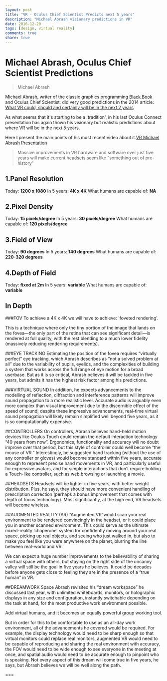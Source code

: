 ```yaml
---
layout: post
title: "VR - Oculus Chief Scientist Predicts next 5 years"
description: "Michael Abrash visionary predictions in VR"
date: 2016-12-20
tags: [design, virtual reality]
comments: true
share: true
---
```


# Michael Abrash, Oculus Chief Scientist Predictions

> Michael Abrash 

Michael Abrash, writer of the classic graphics programming [Black Book](http://giant.pourri.ch/Graphics%20Programming%20Black%20Book/Graphics%20Programming%20Black%20Book.pdf)  
and Oculus Chief Scientist, did very good predictions in the 2014 article: [What VR could, should and certainly will be in the next 2 years](http://media.steampowered.com/apps/abrashblog/Abrash%20Dev%20Days%202014.pdf)

As what seems that it's starting to be a 'tradition', in his last Oculus Connect presentation has again thown his
visionary but realistic predictions about where VR will be in the next 5 years. 

Here I present the main points of his most recent video about it.[VR Michael Abrash Presentation](https://youtu.be/AtyE5qOB4gw)

>Massive improvements in VR hardware and software over just five years will make current headsets seem like "something out of pre-history"

## 1.Panel Resolution
Today: **1200 x 1080**
In 5 years: **4K x 4K**
What humans are capable of: **NA**

## 2.Pixel Density
Today: **15 pixels/degree**
In 5 years: **30 pixels/degree**
What humans are capable of: **120 pixels/degree**

## 3.Field of View
Today: **90 degrees**
In 5 years: **140 degrees**
What humans are capable of: **220-320 degrees**

## 4.Depth of Field
Today: **fixed at 2m**
In 5 years: **variable**
What humans are capable of: **variable**

## In Depth

###FOV
To achieve a 4K x 4K we will have to achieve: 'foveted rendering'.

This is a technique where only the tiny portion of the image that lands 
on the fovea—the only part of the retina that can see significant detail—is 
rendered at full quality, with the rest blending to a much lower fidelity 
(massively reducing rendering requirements).

###EYE TRACKING
Estimating the position of the fovea requires “virtually perfect” eye tracking, 
which Abrash describes as “not a solved problem at all” due to the variability of pupils, 
eyelids, and the complexities of building a system that works across the full range 
of eye motion for a broad userbase. But as it is so critical, Abrash believes it will be 
tackled in five years, but admits it has the highest risk factor among his predictions.

###VIRTUAL SOUND
In addition, he expects advancements to the modelling of reflection, 
diffraction and interference patterns will improve sound propagation to a more realistic
level. Accurate audio is arguably even more complex than visual improvement due to the 
discernible effect of the speed of sound; despite these impressive advancements, 
real-time virtual sound propagation will likely remain simplified well beyond five years, 
as it is so computationally expensive.

##CONTROLLERS
On controllers, Abrash believes hand-held motion devices like Oculus Touch could remain 
the default interaction technology “40 years from now”. Ergonomics, functionality and 
accuracy will no doubt improve over that period, but this style of controller could well 
become “the mouse of VR.” Interestingly, he suggested hand tracking (without the use of 
any controller or gloves) would become standard within five years, accurate enough to 
represent precise hand movements in VR, and particularly useful for expressive avatars, 
and for simple interactions that don’t require holding a Touch-like controller, 
such as web browsing or launching a movie.

##HEADSETS
Headsets will be lighter in five years, with better weight distribution. 
Plus, he says, they should have more convenient handling of prescription correction 
(perhaps a bonus improvement that comes with depth of focus technology). 
Most significantly, at the high end, VR headsets will become wireless.

##AUGMENTED REALITY (AR)
“Augmented VR”would scan your real environment to be rendered convincingly in the headset, 
or it could place you in another scanned environment. This could serve as the ultimate 
mixed-reality ‘chaperone’ system for confidently moving around your real space, 
picking up real objects, and seeing who just walked in, but also to make you feel like you 
were anywhere on the planet, blurring the line between real-world and VR. 

We can expect a huge number improvements to the believability of sharing a virtual space 
with others, but staying on the right side of the uncanny valley will still be the goal 
in five years he believes. It could be decades before anyone gets close to feeling they 
are in the presence of a “true human” in VR.

##DREAMWORK Space
Abrash revisited his “dream workspace” he discussed last year, with unlimited whiteboards, 
monitors, or holographic displays in any size and configuration, instantly switchable 
depending on the task at hand, for the most productive work environment possible. 

Add virtual humans, and it becomes an equally powerful group working tool. 

But in order for this to be comfortable to use as an all-day work environment, all of the 
advancements he covered would be required. For example, the display technology would need 
to be sharp enough so that virtual monitors could replace real monitors, augmented VR 
would need to be capable of reproducing and sharing the real environment with accuracy, 
the FOV would need to be wide enough to see everyone in the meeting at once, and spatial 
audio would need to be accurate enough to pinpoint who is speaking. Not every aspect of 
this dream will come true in five years, he says, but Abrash believes we will be well 
along the path.

===
